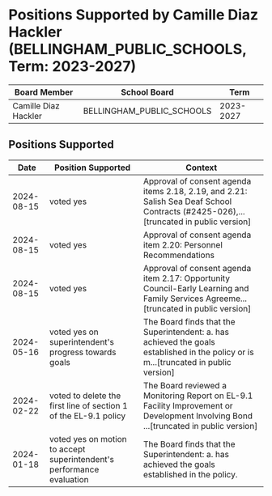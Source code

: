 # Positions Supported by Camille Diaz Hackler (BELLINGHAM_PUBLIC_SCHOOLS, Term: 2023-2027)

| Board Member | School Board | Term |
|--------------|--------------|------|
| Camille Diaz Hackler | BELLINGHAM_PUBLIC_SCHOOLS | 2023-2027 |

## Positions Supported

| Date       | Position Supported           | Context            |
|------------|------------------------------|--------------------|
| 2024-08-15 | voted yes | Approval of consent agenda items 2.18, 2.19, and 2.21: Salish Sea Deaf School Contracts (#2425-026),...[truncated in public version] |
| 2024-08-15 | voted yes | Approval of consent agenda item 2.20: Personnel Recommendations |
| 2024-08-15 | voted yes | Approval of consent agenda item 2.17: Opportunity Council-Early Learning and Family Services Agreeme...[truncated in public version] |
| 2024-05-16 | voted yes on superintendent's progress towards goals | The Board finds that the Superintendent: a. has achieved the goals established in the policy or is m...[truncated in public version] |
| 2024-02-22 | voted to delete the first line of section 1 of the EL-9.1 policy | The Board reviewed a Monitoring Report on EL-9.1 Facility Improvement or Development Involving Bond ...[truncated in public version] |
| 2024-01-18 | voted yes on motion to accept superintendent's performance evaluation | The Board finds that the Superintendent: a. has achieved the goals established in the policy. |

